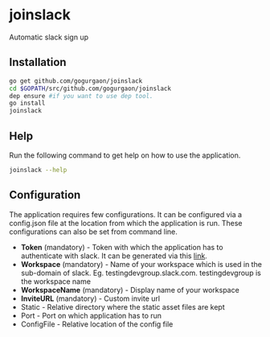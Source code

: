 # joinslack
Automatic slack sign up

## Installation
```sh
go get github.com/gogurgaon/joinslack
cd $GOPATH/src/github.com/gogurgaon/joinslack
dep ensure #if you want to use dep tool.
go install
joinslack
```

## Help
Run the following command to get help on how to use the application.
```sh
joinslack --help
```


## Configuration
The application requires few configurations. It can be configured via a config.json file at the location from which the application is run.
These configurations can also be set from command line.

*   **Token** (mandatory) - Token with which the application has to authenticate with slack. It can be generated via this [link](https://api.slack.com/custom-integrations/legacy-tokens).
*   **Workspace** (mandatory) - Name of your workspace which is used in the sub-domain of slack. Eg. testingdevgroup.slack.com. testingdevgroup is the workspace name
*   **WorkspaceName** (mandatory) - Display name of your workspace
*   **InviteURL**  (mandatory) - Custom invite url
*   Static -   Relative directory where the static asset files are kept
*   Port - Port on which application has to run
*   ConfigFile - Relative location of the config file
